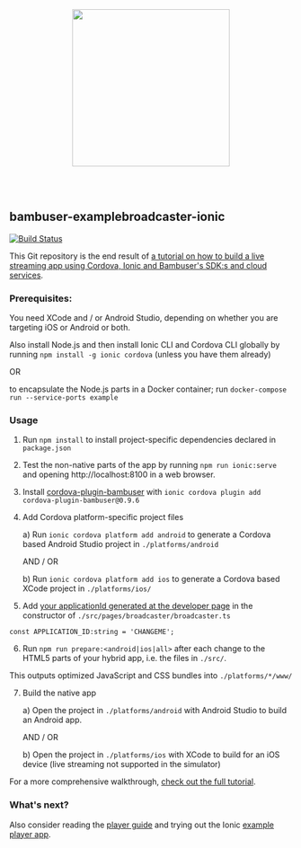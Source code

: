 <div>
  <br/><br />
  <p align="center">
    <a href="https://bambuser.com" target="_blank" align="center">
        <img src="https://bambuser.com/wp-content/themes/bambuser/assets/images/logos/bambuser-logo-horizontal-black.png" width="280">
    </a>
  </p>
  <br/><br />
</div>

bambuser-examplebroadcaster-ionic
---------------------------------

[![Build Status](https://travis-ci.org/sven-inge/bambuser-examplebroadcaster-ionic.svg?branch=master)](https://travis-ci.org/sven-inge/bambuser-examplebroadcaster-ionic)

This Git repository is the end result of [a tutorial on how to build
a live streaming app using Cordova, Ionic and Bambuser's SDK:s
and cloud services](https://bambuser.com/docs/broadcasting/cordova/).


### Prerequisites:

You need XCode and / or Android Studio, depending on whether you are targeting
iOS or Android or both.

Also install Node.js and then install Ionic CLI and Cordova CLI globally
by running `npm install -g ionic cordova` (unless you have them
already)

OR

to encapsulate the Node.js parts in a Docker container; run `docker-compose run --service-ports example`


### Usage


1. Run `npm install` to install project-specific dependencies declared in `package.json`


2. Test the non-native parts of the app by running `npm run ionic:serve` and
opening http://localhost:8100 in a web browser.


3. Install [cordova-plugin-bambuser](https://github.com/bambuser/cordova-plugin-bambuser)
with `ionic cordova plugin add cordova-plugin-bambuser@0.9.6`


4. Add Cordova platform-specific project files

   a) Run `ionic cordova platform add android` to generate a Cordova based
   Android Studio project in `./platforms/android`

   AND / OR

   b) Run `ionic cordova platform add ios` to generate a Cordova based
   XCode project in `./platforms/ios/`


5. Add [your applicationId generated at the developer page](https://dashboard.bambuser.com/developer)
in the constructor of `./src/pages/broadcaster/broadcaster.ts`

```
const APPLICATION_ID:string = 'CHANGEME';
```


6. Run `npm run prepare:<android|ios|all>` after each change to the HTML5 parts of your
hybrid app, i.e. the files in `./src/`.

This outputs optimized JavaScript and CSS bundles into `./platforms/*/www/`


7. Build the native app

   a) Open the project in `./platforms/android` with Android Studio to build an
   Android app.

   AND / OR

   b) Open the project in `./platforms/ios` with XCode to build for an iOS device
   (live streaming not supported in the simulator)


For a more comprehensive walkthrough, [check out the full
tutorial](https://bambuser.com/docs/broadcasting/cordova/).


### What's next?

Also consider reading the [player guide](https://bambuser.com/docs/playback/cordova/)
and trying out the Ionic [example player app](https://github.com/bambuser/bambuser-exampleplayer-ionic).
